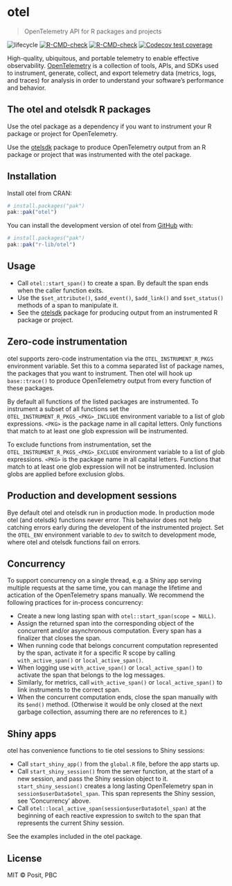 
<!-- README.md is generated from README.Rmd. Please edit that file -->

# otel

> OpenTelemetry API for R packages and projects

<!-- badges: start -->

![lifecycle](https://lifecycle.r-lib.org/articles/figures/lifecycle-experimental.svg)
[![R-CMD-check](https://github.com/r-lib/otel/actions/workflows/R-CMD-check.yaml/badge.svg)](https://github.com/r-lib/otel/actions/workflows/R-CMD-check.yaml)
[![R-CMD-check](https://github.com/r-lib/otel/actions/workflows/R-CMD-check.yaml/badge.svg)](https://github.com/r-lib/otel/actions/workflows/R-CMD-check.yaml)
[![Codecov test
coverage](https://codecov.io/gh/r-lib/otel/graph/badge.svg)](https://app.codecov.io/gh/r-lib/otel)
<!-- badges: end -->

High-quality, ubiquitous, and portable telemetry to enable effective
observability. [OpenTelemetry](https://opentelemetry.io/docs/) is a
collection of tools, APIs, and SDKs used to instrument, generate,
collect, and export telemetry data (metrics, logs, and traces) for
analysis in order to understand your software’s performance and
behavior.

## The otel and otelsdk R packages

Use the otel package as a dependency if you want to instrument your R
package or project for OpenTelemetry.

Use the [otelsdk](https://github.com/r-lib/otelsdk) package to produce
OpenTelemetry output from an R package or project that was instrumented
with the otel package.

## Installation

Install otel from CRAN:

``` r
# install.packages("pak")
pak::pak("otel")
```

You can install the development version of otel from
[GitHub](https://github.com/) with:

``` r
# install.packages("pak")
pak::pak("r-lib/otel")
```

## Usage

- Call `otel::start_span()` to create a span. By default the span ends
  when the caller function exits.
- Use the `$set_attribute()`, `$add_event()`, `$add_link()` and
  `$set_status()` methods of a span to manipulate it.
- See the [otelsdk](https://github.com/r-lib/otelsdk) package for
  producing output from an instrumented R package or project.

## Zero-code instrumentation

otel supports zero-code instrumentation via the `OTEL_INSTRUMENT_R_PKGS`
environment variable. Set this to a comma separated list of package
names, the packages that you want to instrument. Then otel will hook up
`base::trace()` to produce OpenTelemetry output from every function of
these packages.

By default all functions of the listed packages are instrumented. To
instrument a subset of all functions set the
`OTEL_INSTRUMENT_R_PKGS_<PKG>_INCLUDE` environment variable to a list of
glob expressions. `<PKG>` is the package name in all capital letters.
Only functions that match to at least one glob expression will be
instrumented.

To exclude functions from instrumentation, set the
`OTEL_INSTRUMENT_R_PKGS_<PKG>_EXCLUDE` environment variable to a list of
glob expressions. `<PKG>` is the package name in all capital letters.
Functions that match to at least one glob expression will not be
instrumented. Inclusion globs are applied before exclusion globs.

## Production and development sessions

Bye default otel and otelsdk run in production mode. In production mode
otel (and otelsdk) functions never error. This behavior does not help
catching errors early during the developent of the instrumented project.
Set the `OTEL_ENV` environment variable to `dev` to switch to
development mode, where otel and otelsdk functions fail on errors.

## Concurrency

To support concurrency on a single thread, e.g. a Shiny app serving
multiple requests at the same time, you can manage the lifetime and
actication of the OpenTelemetry spans manually. We recommend the
following practices for in-process concurrency:

- Create a new long lasting span with `otel::start_span(scope = NULL)`.
- Assign the returned span into the corresponding object of the
  concurrent and/or asynchronous computation. Every span has a finalizer
  that closes the span.
- When running code that belongs concurrent computation represented by
  the span, activate it for a specific R scope by calling
  `with_active_span()` or `local_active_span()`.
- When logging use `with_active_span()` or `local_active_span()` to
  activate the span that belongs to the log messages.
- Similarly, for metrics, call `with_active_span()` or
  `local_active_span()` to link instruments to the correct span.
- When the concurrent computation ends, close the span manually with its
  `$end()` method. (Otherwise it would be only closed at the next
  garbage collection, assuming there are no references to it.)

## Shiny apps

otel has convenience functions to tie otel sessions to Shiny sessions:

- Call `start_shiny_app()` from the `global.R` file, before the app
  starts up.
- Call `start_shiny_session()` from the server function, at the start of
  a new session, and pass the Shiny session object to it.
  `start_shiny_session()` creates a long lasting OpenTelemetry span in
  `session$userData$otel_span`. This span represents the Shiny session,
  see ‘Concurrency’ above.
- Call `otel::local_active_span(session$userData$otel_span)` at the
  beginning of each reactive expression to switch to the span that
  represents the current Shiny session.

See the examples included in the otel package.

## License

MIT © Posit, PBC
